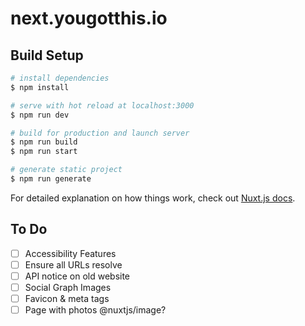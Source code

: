 # next.yougotthis.io

## Build Setup

```bash
# install dependencies
$ npm install

# serve with hot reload at localhost:3000
$ npm run dev

# build for production and launch server
$ npm run build
$ npm run start

# generate static project
$ npm run generate
```

For detailed explanation on how things work, check out [Nuxt.js docs](https://nuxtjs.org).

## To Do

- [ ] Accessibility Features
- [ ] Ensure all URLs resolve
- [ ] API notice on old website
- [ ] Social Graph Images
- [ ] Favicon & meta tags
- [ ] Page with photos @nuxtjs/image?
